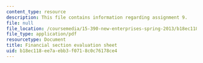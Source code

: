 ```yaml
---
content_type: resource
description: This file contains information regarding assignment 9.
file: null
file_location: /coursemedia/15-390-new-enterprises-spring-2013/b18ec118ee7aebb3f0718c0c76178ce4_MIT15_390S13_assgn9finsheet.pdf
file_type: application/pdf
resourcetype: Document
title: Financial section evaluation sheet
uid: b18ec118-ee7a-ebb3-f071-8c0c76178ce4
---
```

